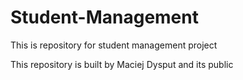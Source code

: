 # Student-Management
This is repository for student management project

This repository is built by Maciej Dysput and its public

